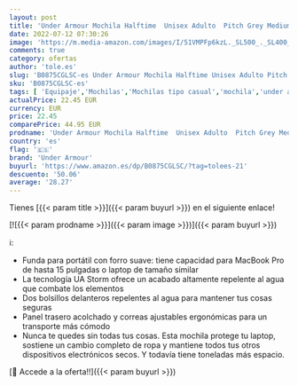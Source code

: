 ```yaml
---
layout: post
title: 'Under Armour Mochila Halftime  Unisex Adulto  Pitch Grey Medium Heather/Black/Black  012   Talla única'
date: 2022-07-12 07:30:26
image: 'https://m.media-amazon.com/images/I/51VMPFp6kzL._SL500_._SL400_.jpg'
comments: true
category: ofertas
author: 'tole.es'
slug: 'B0875CGLSC-es Under Armour Mochila Halftime Unisex Adulto Pitch Grey...'
sku: 'B0875CGLSC-es'
tags: [ 'Equipaje','Mochilas','Mochilas tipo casual','mochila','under armour','🇪🇸', ]
actualPrice: 22.45 EUR
currency: EUR
price: 22.45
comparePrice: 44.95 EUR
prodname: 'Under Armour Mochila Halftime  Unisex Adulto  Pitch Grey Medium Heather/Black/Black  012   Talla única'
country: 'es'
flag: '🇪🇸'
brand: 'Under Armour'
buyurl: 'https://www.amazon.es/dp/B0875CGLSC/?tag=tolees-21'
descuento: '50.06'
average: '28.27'
---
```


Tienes [{{< param title >}}]({{< param buyurl >}}) en el siguiente enlace!

[![{{< param prodname >}}]({{< param image >}})]({{< param buyurl >}})

ℹ️:

- Funda para portátil con forro suave: tiene capacidad para MacBook Pro de hasta 15 pulgadas o laptop de tamaño similar
- La tecnología UA Storm ofrece un acabado altamente repelente al agua que combate los elementos
- Dos bolsillos delanteros repelentes al agua para mantener tus cosas seguras
- Panel trasero acolchado y correas ajustables ergonómicas para un transporte más cómodo
- Nunca te quedes sin todas tus cosas. Esta mochila protege tu laptop, sostiene un cambio completo de ropa y mantiene todos tus otros dispositivos electrónicos secos. Y todavía tiene toneladas más espacio.

[🛒 Accede a la oferta!!]({{< param buyurl >}})
